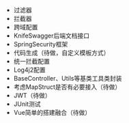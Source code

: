 - 过滤器
- 拦截器
- 跨域配置
- KnifeSwagger后端文档接口
- SpringSecurity框架
- 代码生成（待做，自定义模板方式）
- 统一拦截配置
- Log4j2配置
- BaseController、Utils等基类工具类封装
- 考虑MapStruct是否有必要接入（待做）
- JWT（待做）
- JUnit测试
- Vue简单的搭建融合（待做） 

